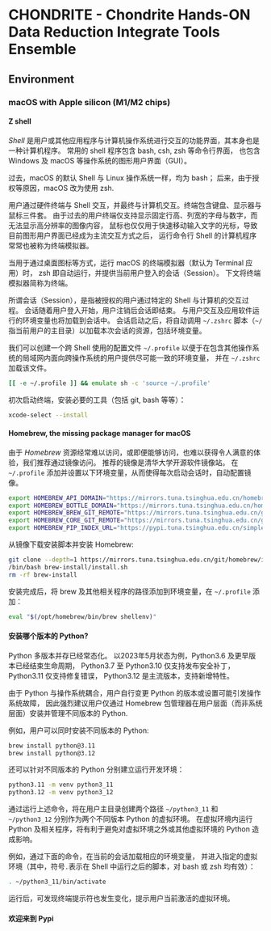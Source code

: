 # CHONDRITE - Chondrite Hands-ON Data Reduction Integrate Tools Ensemble
## Environment
### macOS with Apple silicon (M1/M2 chips)
#### Z shell
*Shell* 是用户或其他应用程序与计算机操作系统进行交互的功能界面，其本身也是一种计算机程序。
常用的 shell 程序包含 bash, csh, zsh 等命令行界面，
也包含 Windows 及 macOS 等操作系统的图形用户界面（GUI）。

过去，macOS 的默认 Shell 与 Linux 操作系统一样，均为 bash；
后来，由于授权等原因，macOS 改为使用 zsh.

用户通过硬件终端与 Shell 交互，并最终与计算机交互。终端包含键盘、显示器与鼠标三件套。
由于过去的用户终端仅支持显示固定行高、列宽的字母与数字，而无法显示高分辨率的图像内容，
鼠标也仅仅用于快速移动输入文字的光标，导致目前图形用户界面已经成为主流交互方式之后，
运行命令行 Shell 的计算机程序常常也被称为终端模拟器。

当用于通过桌面图标等方式，运行 macOS 的终端模拟器（默认为 Terminal 应用）时，
zsh 即自动运行，并提供当前用户登入的会话（Session）。
下文将终端模拟器简称为终端。

所谓会话（Session），是指被授权的用户通过特定的 Shell 与计算机的交互过程。
会话随着用户登入开始，用户注销后会话即结束。
与用户交互及应用软件运行的环境变量也将加载到会话中。
会话启动之后，将自动调用 `~/.zshrc` 脚本（`~/` 指当前用户的主目录）以加载本次会话的资源，包括环境变量。

我们可以创建一个跨 Shell 使用的配置文件 `~/.profile`
以便于在包含其他操作系统的局域网内面向跨操作系统的用户提供尽可能一致的环境变量，
并在 `~/.zshrc` 加载该文件。

```zsh
[[ -e ~/.profile ]] && emulate sh -c 'source ~/.profile'
```

初次启动终端，安装必要的工具（包括 git, bash 等等）：

```zsh
xcode-select --install
```


#### Homebrew, the missing package manager for macOS
由于 *Homebrew* 资源经常难以访问，或即便能够访问，也难以获得令人满意的体验，我们推荐通过镜像访问。
推荐的镜像是清华大学开源软件镜像站。
在 `~/.profile` 添加并设置以下环境变量，从而使得每次启动会话时，自动配置镜像。

```zsh
export HOMEBREW_API_DOMAIN="https://mirrors.tuna.tsinghua.edu.cn/homebrew-bottles/api"
export HOMEBREW_BOTTLE_DOMAIN="https://mirrors.tuna.tsinghua.edu.cn/homebrew-bottles"
export HOMEBREW_BREW_GIT_REMOTE="https://mirrors.tuna.tsinghua.edu.cn/git/homebrew/brew.git"
export HOMEBREW_CORE_GIT_REMOTE="https://mirrors.tuna.tsinghua.edu.cn/git/homebrew/homebrew-core.git"
export HOMEBREW_PIP_INDEX_URL="https://pypi.tuna.tsinghua.edu.cn/simple"
```

从镜像下载安装脚本并安装 Homebrew:

```zsh
git clone --depth=1 https://mirrors.tuna.tsinghua.edu.cn/git/homebrew/install.git brew-install
/bin/bash brew-install/install.sh
rm -rf brew-install
```

安装完成后，将 brew 及其他相关程序的路径添加到环境变量，在 `~/.profile` 添加：

```zsh
eval "$(/opt/homebrew/bin/brew shellenv)"
```

#### 安装哪个版本的 Python?
Python 多版本并存已经常态化。
以2023年5月状态为例，Python3.6 及更早版本已经结束生命周期，
Python3.7 至 Python3.10 仅支持发布安全补丁，
Python3.11 仅支持修复错误，
Python3.12 是主流版本，支持新增特性。

由于 Python 与操作系统耦合，用户自行变更 Python 的版本或设置可能引发操作系统故障，
因此强烈建议用户仅通过 Homebrew 包管理器在用户层面（而非系统层面）安装并管理不同版本的 Python.

例如，用户可以同时安装不同版本的 Python:

```zsh
brew install python@3.11
brew install python@3.12
```

还可以针对不同版本的 Python 分别建立运行开发环境：

```zsh
python3.11 -m venv python3_11
python3.12 -m venv python3_12
```

通过运行上述命令，将在用户主目录创建两个路径 `~/python3_11` 和 `~/python3_12` 分别作为两个不同版本 Python 的虚拟环境。
在虚拟环境内运行 Python 及相关程序，将有利于避免对虚拟环境之外或其他虚拟环境的 Python 造成影响。

例如，通过下面的命令，在当前的会话加载相应的环境变量，
并进入指定的虚拟环境（其中，符号`.`表示在 Shell 中运行之后的脚本，对 bash 或 zsh 均有效）：

```zsh
. ~/python3_11/bin/activate
```

运行后，可发现终端提示符也发生变化，提示用户当前激活的虚拟环境。

#### 欢迎来到 Pypi
